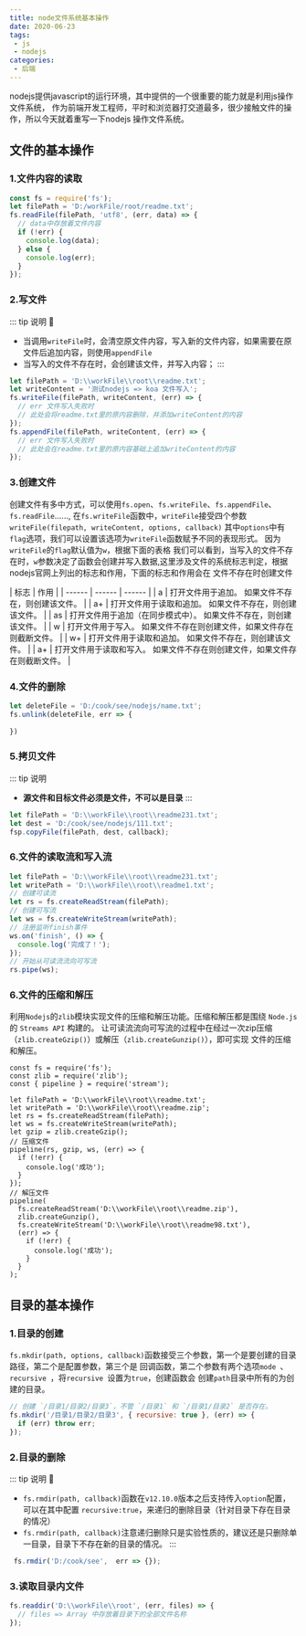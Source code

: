 ```yaml
---
title: node文件系统基本操作
date: 2020-06-23
tags:
 - js
 - nodejs
categories:
 - 后端
---
```


nodejs提供javascript的运行环境，其中提供的一个很重要的能力就是利用js操作文件系统，
作为前端开发工程师，平时和浏览器打交道最多，很少接触文件的操作，所以今天就着重写一下nodejs
操作文件系统。

## 文件的基本操作

### 1.文件内容的读取
```js
const fs = require('fs');
let filePath = 'D:/workFile/root/readme.txt';
fs.readFile(filePath, 'utf8', (err, data) => {
  // data中存放着文件内容
  if (!err) {
    console.log(data);
  } else {
    console.log(err);
  }
});
```

### 2.写文件
::: tip 说明
:beginner:
* 当调用```writeFile```时，会清空原文件内容，写入新的文件内容，如果需要在原文件后追加内容，则使用```appendFile```
* 当写入的文件不存在时，会创建该文件，并写入内容；
:::

```js
let filePath = 'D:\\workFile\\root\\readme.txt';
let writeContent = '测试nodejs => koa 文件写入';
fs.writeFile(filePath, writeContent, (err) => {
  // err 文件写入失败时
  // 此处会将readme.txt里的原内容删除，并添加writeContent的内容
});
fs.appendFile(filePath, writeContent, (err) => {
  // err 文件写入失败时
  // 此处会在readme.txt里的原内容基础上追加writeContent的内容
});
```

### 3.创建文件
创建文件有多中方式，可以使用```fs.open```、```fs.writeFile```、```fs.appendFile```、```fs.readFile```......,
在```fs.writeFile```函数中，```writeFile```接受四个参数```writeFile(filepath, writeContent, options, callback)```
其中```options```中有```flag```选项，我们可以设置该选项为```writeFile```函数赋予不同的表现形式。
因为```writeFile```的```flag```默认值为```w```，根据下面的表格
我们可以看到，当写入的文件不存在时，```w```参数决定了函数会创建并写入数据,这里涉及文件的系统标志判定，根据nodejs官网上列出的标志和作用，下面的标志和作用会在
文件不存在时创建文件

| 标志 | 作用 |
| ------ | ------ | ------ |
| a | 打开文件用于追加。 如果文件不存在，则创建该文件。 |
| a+ | 打开文件用于读取和追加。 如果文件不存在，则创建该文件。 |
| as | 打开文件用于追加（在同步模式中）。 如果文件不存在，则创建该文件。 |
| w | 打开文件用于写入。 如果文件不存在则创建文件，如果文件存在则截断文件。 |
| w+ | 打开文件用于读取和追加。 如果文件不存在，则创建该文件。 |
| a+ | 打开文件用于读取和写入。 如果文件不存在则创建文件，如果文件存在则截断文件。 |

### 4.文件的删除
```js
let deleteFile = 'D:/cook/see/nodejs/name.txt';
fs.unlink(deleteFile, err => {
  
})
```

### 5.拷贝文件
::: tip 说明
* **源文件和目标文件必须是文件，不可以是目录**
:::
```js
let filePath = 'D:\\workFile\\root\\readme231.txt';
let dest = 'D:/cook/see/nodejs/111.txt';
fsp.copyFile(filePath, dest, callback);
```

### 6.文件的读取流和写入流
```js
let filePath = 'D:\\workFile\\root\\readme231.txt';
let writePath = 'D:\\workFile\\root\\readme1.txt';
// 创建可读流
let rs = fs.createReadStream(filePath);
// 创建可写流
let ws = fs.createWriteStream(writePath);
// 注册监听finish事件
ws.on('finish', () => {
  console.log('完成了！');
});
// 开始从可读流流向可写流
rs.pipe(ws);
```
### 6.文件的压缩和解压
利用```Nodejs```的```zlib```模块实现文件的压缩和解压功能。压缩和解压都是围绕 ```Node.js``` 的 ```Streams API``` 构建的。
让可读流流向可写流的过程中在经过一次zip压缩（```zlib.createGzip()```）或解压（```zlib.createGunzip()```），即可实现
文件的压缩和解压。
```js{9,11,19}
const fs = require('fs');
const zlib = require('zlib');
const { pipeline } = require('stream');

let filePath = 'D:\\workFile\\root\\readme.txt';
let writePath = 'D:\\workFile\\root\\readme.zip';
let rs = fs.createReadStream(filePath);
let ws = fs.createWriteStream(writePath);
let gzip = zlib.createGzip();
// 压缩文件
pipeline(rs, gzip, ws, (err) => {
  if (!err) {
    console.log('成功');
  }
});
// 解压文件
pipeline(
  fs.createReadStream('D:\\workFile\\root\\readme.zip'),
  zlib.createGunzip(),
  fs.createWriteStream('D:\\workFile\\root\\readme98.txt'),
  (err) => {
    if (!err) {
      console.log('成功');
    }
  }
);
```

## 目录的基本操作

### 1.目录的创建
```fs.mkdir(path, options, callback)```函数接受三个参数，第一个是要创建的目录路径，第二个是配置参数，第三个是
回调函数，第二个参数有两个选项```mode ```、```recursive ```，将```recursive ```设置为```true```，创建函数会
创建```path```目录中所有的为创建的目录。
```js
// 创建 `/目录1/目录2/目录3`，不管 `/目录1` 和 `/目录1/目录2` 是否存在。
fs.mkdir('/目录1/目录2/目录3', { recursive: true }, (err) => {
  if (err) throw err;
});
```

### 2.目录的删除
::: tip 说明
:beginner:
* ```fs.rmdir(path, callback)```函数在```v12.10.0```版本之后支持传入```option```配置，可以在其中配置
```recursive:true```，来递归的删除目录（针对目录下存在目录的情况）
* ```fs.rmdir(path, callback)```注意递归删除只是实验性质的，建议还是只删除单一目录，目录下不存在新的目录的情况。
:::
```js
 fs.rmdir('D:/cook/see',  err => {});
```

### 3.读取目录内文件
```js
fs.readdir('D:\\workFile\\root', (err, files) => {
  // files => Array 中存放着目录下的全部文件名称
});
```
